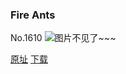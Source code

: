 ### Fire Ants
No.1610
![图片不见了~~~](https://imgs.xkcd.com/comics/fire_ants.png)

[原址](https://xkcd.com//1610) [下载](https://imgs.xkcd.com/comics/fire_ants.png)

